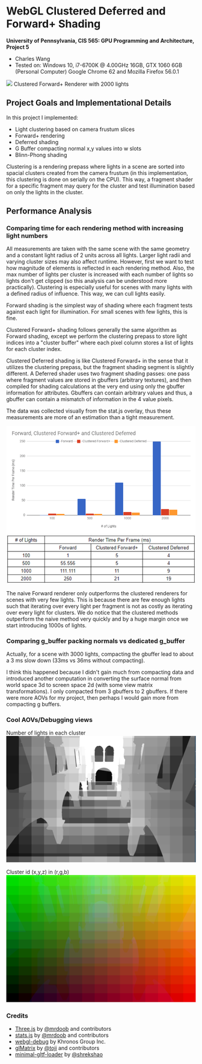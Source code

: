 WebGL Clustered Deferred and Forward+ Shading
======================

**University of Pennsylvania, CIS 565: GPU Programming and Architecture, Project 5**

* Charles Wang
* Tested on: Windows 10, i7-6700K @ 4.00GHz 16GB, GTX 1060 6GB (Personal Computer) Google Chrome 62 and Mozilla Firefox 56.0.1

![](img/example.gif)
Clustered Forward+ Renderer with 2000 lights

## **Project Goals and Implementational Details**

In this project I implemented: 
* Light clustering based on camera frustum slices
* Forward+ rendering
* Deferred shading
* G Buffer compacting normal x,y values into w slots
* Blinn-Phong shading

Clustering is a rendering prepass where lights in a scene are sorted into spacial clusters created from the camera frustum (in this implementation, this clustering is done on serially on the CPU). This way, a fragment shader for a specific fragment may query for the cluster and test illumination based on only the lights in the cluster.

## **Performance Analysis**

### Comparing time for each rendering method with increasing light numbers

All measurements are taken with the same scene with the same geometry and a constant light radius of 2 units across all lights. Larger light radii and varying cluster sizes may also affect runtime. However, first we want to test how magnitude of elements is reflected in each rendering method. Also, the max number of lights per cluster is increased with each number of lights so lights don't get clipped (so this analysis can be understood more practically). Clustering is especially useful for scenes with many lights with a defined radius of influence. This way, we can cull lights easily.

Forward shading is the simplest way of shading where each fragment tests against each light for illumination. For small scenes with few lights, this is fine. 

Clustered Forward+ shading follows generally the same algorithm as Forward shading, except we perform the clustering prepass to store light indices into a "cluster buffer" where each pixel column stores a list of lights for each cluster index.

Clustered Deferred shading is like Clustered Forward+ in the sense that it utilizes the clustering prepass, but the fragment shading segment is slightly different. A Deferred shader uses two fragment shading passes: one pass where fragment values are stored in gbuffers (arbitrary textures), and then compiled for shading calculations at the very end using only the gbuffer information for attributes. Gbuffers can contain arbitrary values and thus, a gbuffer can contain a mismatch of information in the 4 value pixels. 

The data was collected visually from the stat.js overlay, thus these measurements are more of an estimation than a tight measurement.

![](img/lightschart.PNG)
![](img/lightstable.PNG)

The naive Forward renderer only outperforms the clustered renderers for scenes with very few lights. This is because there are few enough lights such that iterating over every light per fragment is not as costly as iterating over every light for clusters. We do notice that the clustered methods outperform the naive method very quickly and by a huge margin once we start introducing 1000s of lights. 

### Comparing g_buffer packing normals vs dedicated g_buffer

Actually, for a scene with 3000 lights, compacting the gbuffer lead to about a 3 ms slow down (33ms vs 36ms without compacting).

I think this happened because I didn't gain much from compacting data and introduced another computation in converting the surface normal from world space 3d to screen space 2d (with some view matrix transformations). I only compacted from 3 gbuffers to 2 gbuffers. If there were more AOVs for my project, then perhaps I would gain more from compacting g buffers.

### Cool AOVs/Debugging views
Number of lights in each cluster
![](img/numlightsstill.PNG)

Cluster id (x,y,z) in (r,g,b)
![](img/clusterid.PNG)

### Credits

* [Three.js](https://github.com/mrdoob/three.js) by [@mrdoob](https://github.com/mrdoob) and contributors
* [stats.js](https://github.com/mrdoob/stats.js) by [@mrdoob](https://github.com/mrdoob) and contributors
* [webgl-debug](https://github.com/KhronosGroup/WebGLDeveloperTools) by Khronos Group Inc.
* [glMatrix](https://github.com/toji/gl-matrix) by [@toji](https://github.com/toji) and contributors
* [minimal-gltf-loader](https://github.com/shrekshao/minimal-gltf-loader) by [@shrekshao](https://github.com/shrekshao)
